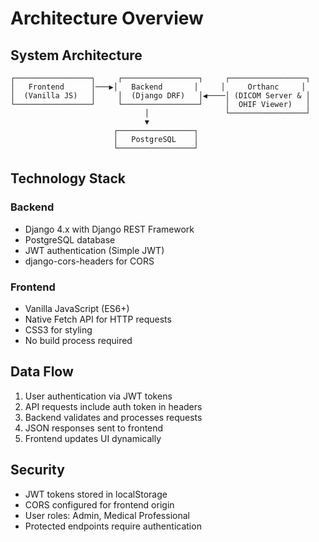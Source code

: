# Architecture Overview

## System Architecture

```
┌─────────────────┐     ┌─────────────────┐     ┌─────────────────┐
│   Frontend      │───▶│   Backend       │     │     Orthanc     │
│  (Vanilla JS)   │     │  (Django DRF)   │◀────│ (DICOM Server & │
└─────────────────┘     └─────────────────┘     │  OHIF Viewer)   │
                              │                 └─────────────────┘
                              ▼
                       ┌─────────────────┐
                       │   PostgreSQL    │
                       └─────────────────┘
```

## Technology Stack

### Backend
- Django 4.x with Django REST Framework
- PostgreSQL database
- JWT authentication (Simple JWT)
- django-cors-headers for CORS

### Frontend
- Vanilla JavaScript (ES6+)
- Native Fetch API for HTTP requests
- CSS3 for styling
- No build process required

## Data Flow

1. User authentication via JWT tokens
2. API requests include auth token in headers
3. Backend validates and processes requests
4. JSON responses sent to frontend
5. Frontend updates UI dynamically

## Security

- JWT tokens stored in localStorage
- CORS configured for frontend origin
- User roles: Admin, Medical Professional
- Protected endpoints require authentication
